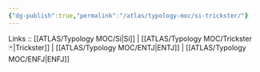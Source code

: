 ```yaml
---
{"dg-publish":true,"permalink":"/atlas/typology-moc/si-trickster/"}
---
```


Links :: [[ATLAS/Typology MOC/Si\|Si]] | [[ATLAS/Typology MOC/Trickster 🃏\|Trickster]] | [[ATLAS/Typology MOC/ENTJ\|ENTJ]] | [[ATLAS/Typology MOC/ENFJ\|ENFJ]]